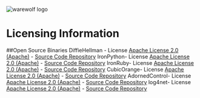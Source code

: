![warewolf logo](http://www.warewolf.io/images/warewolf-logo.png)

Licensing Information
=====================


##Open Source Binaries 
DiffieHellman - License [Apache License 2.0 (Apache)](http://www.apache.org/licenses/LICENSE-2.0) - [Source Code Repository](https://github.com/saftmeister/diffiehellman) 
IronPython- License [Apache License 2.0 (Apache)](http://www.apache.org/licenses/LICENSE-2.0) - [Source Code Repository](http://ironpython.codeplex.com/) 
IronRuby- License [Apache License 2.0 (Apache)](http://www.apache.org/licenses/LICENSE-2.0) - [Source Code Repository](http://ironruby.codeplex.com/) 
CubicOrange- License [Apache License 2.0 (Apache)](http://www.apache.org/licenses/LICENSE-2.0) - [Source Code Repository](https://code.google.com/p/content-king-lite/) 
AdornedControl- License [Apache License 2.0 (Apache)](http://www.apache.org/licenses/LICENSE-2.0) - [Source Code Repository](https://code.google.com/p/alxsv/) 
log4net- License [Apache License 2.0 (Apache)](http://www.apache.org/licenses/LICENSE-2.0) - [Source Code Repository](http://logging.apache.org/log4net/) 
